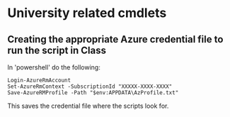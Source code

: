 # University related cmdlets
## Creating the appropriate Azure credential file to run the script in Class
In 'powershell' do the following:

    Login-AzureRmAccount
    Set-AzureRmContext -SubscriptionId "XXXXX-XXXX-XXXX"
    Save-AzureRMProfile -Path "$env:APPDATA\AzProfile.txt"

This saves the credential file where the scripts look for.